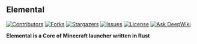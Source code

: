 ## Elemental
[![Contributors][contributors-shield]][contributors-url]
[![Forks][forks-shield]][forks-url]
[![Stargazers][stars-shield]][stars-url]
[![Issues][issues-shield]][issues-url]
[![License][license-shield]][license-url]
[![Ask DeepWiki](https://deepwiki.com/badge.svg)](https://deepwiki.com/ElectronicWave/Elemental)

**Elemental is a Core of Minecraft launcher written in Rust**

<!-- LINKS -->
[contributors-shield]: https://img.shields.io/github/contributors/ElectronicWave/Elemental.svg?style=for-the-badge
[contributors-url]: https://github.com/ElectronicWave/Elemental/graphs/contributors
[forks-shield]: https://img.shields.io/github/forks/ElectronicWave/Elemental.svg?style=for-the-badge
[forks-url]: https://github.com/ElectronicWave/Elemental/network/members
[stars-shield]: https://img.shields.io/github/stars/ElectronicWave/Elemental.svg?style=for-the-badge
[stars-url]: https://github.com/ElectronicWave/Elemental/stargazers
[issues-shield]: https://img.shields.io/github/issues/ElectronicWave/Elemental.svg?style=for-the-badge
[issues-url]: https://github.com/ElectronicWave/Elemental/issues
[license-shield]: https://img.shields.io/github/license/ElectronicWave/Elemental.svg?style=for-the-badge
[license-url]: https://github.com/ElectronicWave/Elemental/blob/master/LICENSE
